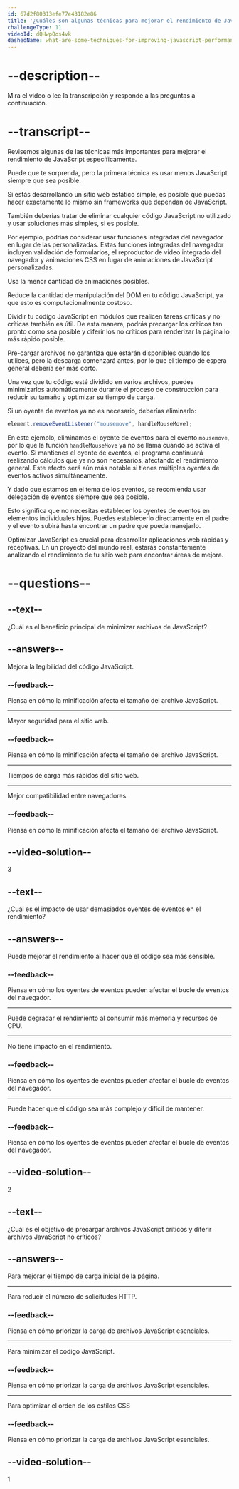 ```yaml
---
id: 67d2f80313efe77e43182e86
title: '¿Cuáles son algunas técnicas para mejorar el rendimiento de JavaScript?'
challengeType: 11
videoId: dQHwpQos4vk
dashedName: what-are-some-techniques-for-improving-javascript-performance
---
```


# --description--

Mira el video o lee la transcripción y responde a las preguntas a continuación.

# --transcript--

Revisemos algunas de las técnicas más importantes para mejorar el rendimiento de JavaScript específicamente.

Puede que te sorprenda, pero la primera técnica es usar menos JavaScript siempre que sea posible.

Si estás desarrollando un sitio web estático simple, es posible que puedas hacer exactamente lo mismo sin frameworks que dependan de JavaScript.

También deberías tratar de eliminar cualquier código JavaScript no utilizado y usar soluciones más simples, si es posible.

Por ejemplo, podrías considerar usar funciones integradas del navegador en lugar de las personalizadas. Estas funciones integradas del navegador incluyen validación de formularios, el reproductor de video integrado del navegador y animaciones CSS en lugar de animaciones de JavaScript personalizadas.

Usa la menor cantidad de animaciones posibles.

Reduce la cantidad de manipulación del DOM en tu código JavaScript, ya que esto es computacionalmente costoso.

Dividir tu código JavaScript en módulos que realicen tareas críticas y no críticas también es útil. De esta manera, podrás precargar los críticos tan pronto como sea posible y diferir los no críticos para renderizar la página lo más rápido posible.

Pre-cargar archivos no garantiza que estarán disponibles cuando los utilices, pero la descarga comenzará antes, por lo que el tiempo de espera general debería ser más corto.

Una vez que tu código esté dividido en varios archivos, puedes minimizarlos automáticamente durante el proceso de construcción para reducir su tamaño y optimizar su tiempo de carga.

Si un oyente de eventos ya no es necesario, deberías eliminarlo:

```js
element.removeEventListener("mousemove", handleMouseMove);
```

En este ejemplo, eliminamos el oyente de eventos para el evento `mousemove`, por lo que la función `handleMouseMove` ya no se llama cuando se activa el evento. Si mantienes el oyente de eventos, el programa continuará realizando cálculos que ya no son necesarios, afectando el rendimiento general. Este efecto será aún más notable si tienes múltiples oyentes de eventos activos simultáneamente.

Y dado que estamos en el tema de los eventos, se recomienda usar delegación de eventos siempre que sea posible.

Esto significa que no necesitas establecer los oyentes de eventos en elementos individuales hijos. Puedes establecerlo directamente en el padre y el evento subirá hasta encontrar un padre que pueda manejarlo.

Optimizar JavaScript es crucial para desarrollar aplicaciones web rápidas y receptivas. En un proyecto del mundo real, estarás constantemente analizando el rendimiento de tu sitio web para encontrar áreas de mejora.

# --questions--

## --text--

¿Cuál es el beneficio principal de minimizar archivos de JavaScript?

## --answers--

Mejora la legibilidad del código JavaScript.

### --feedback--

Piensa en cómo la minificación afecta el tamaño del archivo JavaScript.

---

Mayor seguridad para el sitio web.

### --feedback--

Piensa en cómo la minificación afecta el tamaño del archivo JavaScript.

---

Tiempos de carga más rápidos del sitio web.

---

Mejor compatibilidad entre navegadores.

### --feedback--

Piensa en cómo la minificación afecta el tamaño del archivo JavaScript.

## --video-solution--

3

## --text--

¿Cuál es el impacto de usar demasiados oyentes de eventos en el rendimiento?

## --answers--

Puede mejorar el rendimiento al hacer que el código sea más sensible.

### --feedback--

Piensa en cómo los oyentes de eventos pueden afectar el bucle de eventos del navegador.

---

Puede degradar el rendimiento al consumir más memoria y recursos de CPU.

---

No tiene impacto en el rendimiento.

### --feedback--

Piensa en cómo los oyentes de eventos pueden afectar el bucle de eventos del navegador.

---

Puede hacer que el código sea más complejo y difícil de mantener.

### --feedback--

Piensa en cómo los oyentes de eventos pueden afectar el bucle de eventos del navegador.

## --video-solution--

2

## --text--

¿Cuál es el objetivo de precargar archivos JavaScript críticos y diferir archivos JavaScript no críticos?

## --answers--

Para mejorar el tiempo de carga inicial de la página.

---

Para reducir el número de solicitudes HTTP.

### --feedback--

Piensa en cómo priorizar la carga de archivos JavaScript esenciales.

---

Para minimizar el código JavaScript.

### --feedback--

Piensa en cómo priorizar la carga de archivos JavaScript esenciales.

---

Para optimizar el orden de los estilos CSS

### --feedback--

Piensa en cómo priorizar la carga de archivos JavaScript esenciales.

## --video-solution--

1
